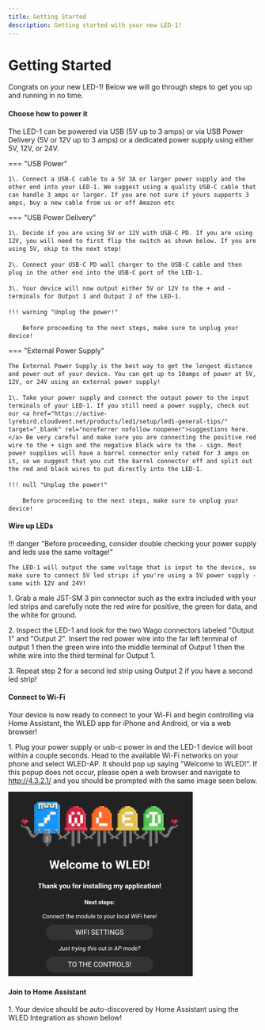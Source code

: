 ```yaml
---
title: Getting Started
description: Getting started with your new LED-1!
---
```

# Getting Started

Congrats on your new LED-1! Below we will go through steps to get you up and running in no time.

#### Choose how to power it

The LED-1 can be powered via USB (5V up to 3 amps) or via USB Power Delivery (5V or 12V up to 3 amps) or a dedicated power supply using either 5V, 12V, or 24V.

=== "USB Power"

    1\. Connect a USB-C cable to a 5V 3A or larger power supply and the other end into your LED-1. We suggest using a quality USB-C cable that can handle 3 amps or larger. If you are not sure if yours supports 3 amps, buy a new cable from us or off Amazon etc

=== "USB Power Delivery"

    1\. Decide if you are using 5V or 12V with USB-C PD. If you are using 12V, you will need to first flip the switch as shown below. If you are using 5V, skip to the next step!

    2\. Connect your USB-C PD wall charger to the USB-C cable and then plug in the other end into the USB-C port of the LED-1.

    3\. Your device will now output either 5V or 12V to the + and - terminals for Output 1 and Output 2 of the LED-1.

    !!! warning "Unplug the power!"

        Before proceeding to the next steps, make sure to unplug your device!

=== "External Power Supply"

    The External Power Supply is the best way to get the longest distance and power out of your device. You can get up to 10amps of power at 5V, 12V, or 24V using an external power supply!

    1\. Take your power supply and connect the output power to the input terminals of your LED-1. If you still need a power supply, check out our <a href="https://active-lyrebird.cloudvent.net/products/led1/setup/led1-general-tips/" target="_blank" rel="noreferrer nofollow noopener">suggestions here.</a> Be very careful and make sure you are connecting the positive red wire to the + sign and the negative black wire to the - sign. Most power supplies will have a barrel connector only rated for 3 amps on it, so we suggest that you cut the barrel connector off and split out the red and black wires to put directly into the LED-1.

    !!! null "Unplug the power!"

        Before proceeding to the next steps, make sure to unplug your device!

#### Wire up LEDs

!!! danger "Before proceeding, consider double checking your power supply and leds use the same voltage!"

    The LED-1 will output the same voltage that is input to the device, so make sure to connect 5V led strips if you're using a 5V power supply - same with 12V and 24V!

1\. Grab a male JST-SM 3 pin connector such as the extra included with your led strips and carefully note the red wire for positive, the green for data, and the white for ground.

2\. Inspect the LED-1 and look for the two Wago connectors labeled "Output 1" and "Output 2". Insert the red power wire into the far left terminal of output 1 then the green wire into the middle terminal of Output 1 then the white wire into the third terminal for Output 1.

3\. Repeat step 2 for a second led strip using Output 2 if you have a second led strip!

#### Connect to Wi-Fi

Your device is now ready to connect to your Wi-Fi and begin controlling via Home Assistant, the WLED app for iPhone and Android, or via a web browser!

1\. Plug your power supply or usb-c power in and the LED-1 device will boot within a couple seconds. Head to the available Wi-Fi networks on your phone and select WLED-AP. It should pop up saying "Welcome to WLED!". If this popup does not occur, please open a web browser and navigate to http://4.3.2.1/ and you should be prompted with the same image seen below.

![](assets/led-1-getting-started-pic-1.png)

#### Join to Home Assistant

1\. Your device should be auto-discovered by Home Assistant using the WLED Integration as shown below!

&nbsp;